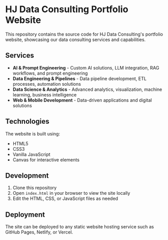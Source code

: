 # HJ Data Consulting Portfolio Website

This repository contains the source code for HJ Data Consulting's portfolio website, showcasing our data consulting services and capabilities.

## Services

- **AI & Prompt Engineering** - Custom AI solutions, LLM integration, RAG workflows, and prompt engineering
- **Data Engineering & Pipelines** - Data pipeline development, ETL processes, automation solutions
- **Data Science & Analytics** - Advanced analytics, visualization, machine learning, business intelligence
- **Web & Mobile Development** - Data-driven applications and digital solutions

## Technologies

The website is built using:
- HTML5
- CSS3
- Vanilla JavaScript
- Canvas for interactive elements

## Development

1. Clone this repository
2. Open `index.html` in your browser to view the site locally
3. Edit the HTML, CSS, or JavaScript files as needed

## Deployment

The site can be deployed to any static website hosting service such as GitHub Pages, Netlify, or Vercel.
